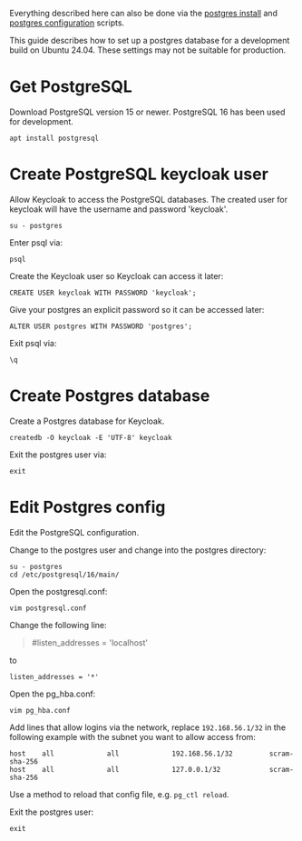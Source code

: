 <!--
 This file is Free Software under the MIT License
 without warranty, see README.md and LICENSES/MIT.txt for details.

 SPDX-License-Identifier: Apache-2.0

 SPDX-FileCopyrightText: 2024 German Federal Office for Information Security (BSI) <https://www.bsi.bund.de>
 Software-Engineering: 2024 Intevation GmbH <https://intevation.de>
-->

Everything described here can also be done via the [postgres install](./scripts/installpostgres.sh)
and [postgres configuration](./scripts/configurepostgres.sh) scripts.

This guide describes how to set up a postgres database for a development build on Ubuntu 24.04. These settings may not be suitable for production.

# Get PostgreSQL
Download PostgreSQL version 15 or newer.
PostgreSQL 16 has been used for development.
```
apt install postgresql
```

# Create PostgreSQL keycloak user
Allow Keycloak to access the PostgreSQL databases.
The created user for keycloak will have the username and password 'keycloak'.
```
su - postgres
```
Enter psql via:
```
psql
```
Create the Keycloak user so Keycloak can access it later:
```
CREATE USER keycloak WITH PASSWORD 'keycloak';
```
Give your postgres an explicit password so it can be accessed later:
```
ALTER USER postgres WITH PASSWORD 'postgres';
```
Exit psql via:
```
\q 
```

# Create Postgres database
Create a Postgres database for Keycloak.

```
createdb -O keycloak -E 'UTF-8' keycloak
```

Exit the postgres user via:
```
exit
```

# Edit Postgres config
Edit the PostgreSQL configuration.

Change to the postgres user and change into the postgres directory:
```
su - postgres
cd /etc/postgresql/16/main/
```

Open the postgresql.conf:
```
vim postgresql.conf
```
Change the following line:
> #listen_addresses = 'localhost'

to

```
listen_addresses = '*'
```
Open the pg_hba.conf:
```
vim pg_hba.conf
```
Add lines that allow logins via the network,
replace `192.168.56.1/32` in the following example
with the subnet you want to allow access from:
```
host    all             all             192.168.56.1/32         scram-sha-256
host    all             all             127.0.0.1/32            scram-sha-256
```

Use a method to reload that config file, e.g. `pg_ctl reload`.

Exit the postgres user:
```
exit
```
